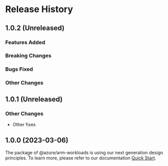 # Release History

## 1.0.2 (Unreleased)

### Features Added

### Breaking Changes

### Bugs Fixed

### Other Changes

## 1.0.1 (Unreleased)

### Other Changes

  - Other fixes

## 1.0.0 (2023-03-06)

The package of @azure/arm-workloads is using our next generation design principles. To learn more, please refer to our documentation [Quick Start](https://aka.ms/azsdk/js/mgmt/quickstart ).
